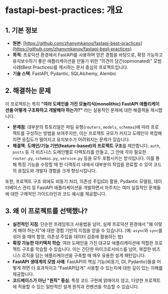 # fastapi-best-practices: 개요

## 1. 기본 정보
- **원본**: [https://github.com/zhanymkanov/fastapi-best-practices](https://github.com/zhanymkanov/fastapi-best-practices)
- **목적**: 프로덕션 환경에서 FastAPI를 사용하며 얻은 경험을 바탕으로, 확장 가능하고 유지보수하기 좋은 애플리케이션을 만들기 위한 "의견이 담긴(opinionated)" 모범 사례(Best Practices)를 제시하는 문서 중심의 프로젝트입니다.
- **기술 스택**: FastAPI, Pydantic, SQLAlchemy, Alembic

## 2. 해결하는 문제

이 프로젝트는 특히 **"여러 도메인을 가진 모놀리식(monolithic) FastAPI 애플리케이션을 어떻게 구조화하고 개발해야 하는가?"** 라는 실용적인 문제에 대한 해결책을 제시합니다.

- **문제점**: 대부분의 튜토리얼은 파일 유형(`routers`, `models`, `schemas`)에 따라 프로젝트를 구성하는 방법을 보여주지만, 이는 프로젝트 규모가 커지고 도메인이 복잡해지면 응집도가 떨어지고 유지보수가 어려워지는 문제가 있습니다.
- **해결책**: **도메인/기능 기반(feature-based)의 프로젝트 구조**를 제안합니다. `auth`, `posts` 등 각 비즈니스 도메인별로 디렉토리를 만들고, 그 안에 각자 필요한 `router.py`, `schemas.py`, `service.py` 등을 모두 포함시키는 방식입니다. 이를 통해 특정 기능을 수정할 때 한 디렉토리 내에서 대부분의 작업을 완료할 수 있어 코드의 응집도와 개발자 경험을 크게 향상시킵니다.

또한, 프로젝트 구조 외에도 비동기 처리, 의존성 주입(DI) 활용, Pydantic 모델링, 데이터베이스 관리 등 FastAPI 애플리케이션을 개발하면서 마주치는 여러 실질적인 문제들에 대한 구체적인 가이드라인과 코드 예시를 제공합니다.

## 3. 왜 이 프로젝트를 선택했나?

- **실전적인 지침**: 단순한 프레임워크 사용법을 넘어, 실제 프로덕션 환경에서 "왜 이렇게 해야 하는지"에 대한 경험 기반의 지침을 얻을 수 있습니다. (예: `async`와 `sync`를 섞어 쓸 때의 함정, 의존성 주입을 데이터 검증에 활용하는 법)
- **확장 가능한 아키텍처 학습**: 여러 도메인을 가진 대규모 애플리케이션에 적합한 프로젝트 구조를 학습할 수 있습니다. 이는 간단한 마이크로서비스를 넘어, 복잡한 비즈니스 로직을 담는 애플리케이션을 구축할 때 매우 유용한 설계 패턴입니다.
- **FastAPI 생태계의 모범 사례**: FastAPI의 핵심 기능(비동기, DI, Pydantic)들을 어떻게 하면 더 효과적이고 "FastAPI답게" 사용할 수 있는지에 대한 깊이 있는 이해를 제공합니다.
- **코드베이스가 아닌 "원칙" 중심**: 특정 코드 구현에 얽매이지 않고, 다양한 프로젝트에 적용할 수 있는 일반적인 설계 원칙과 컨벤션을 학습할 수 있습니다.